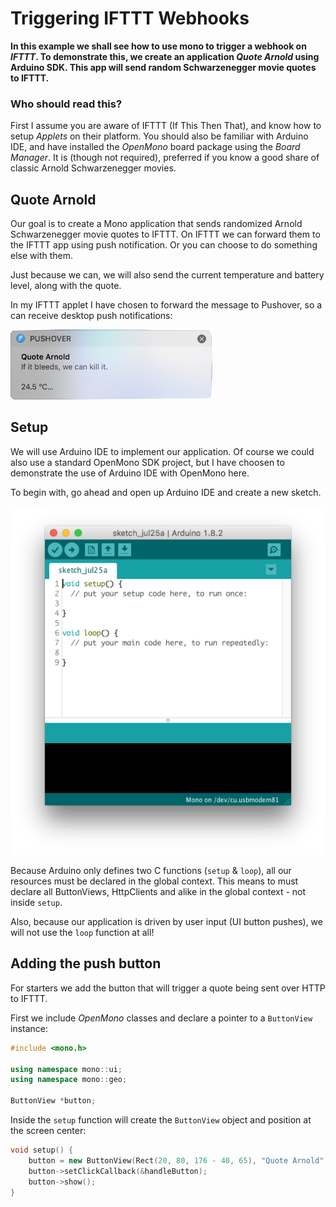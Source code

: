 # Triggering IFTTT Webhooks

**In this example we shall see how to use mono to trigger a webhook on _IFTTT_. To demonstrate this, we create an application _Quote Arnold_ using Arduino SDK. This app will send random Schwarzenegger movie quotes to IFTTT.**

### Who should read this?

First I assume you are aware of IFTTT (If This Then That), and know how to setup *Applets* on their platform. You should also be familiar with Arduino IDE, and have installed the *OpenMono* board package using the *Board Manager*. It is (though not required), preferred if you know a good share of classic Arnold Schwarzenegger movies.

## Quote Arnold

Our goal is to create a Mono application that sends randomized Arnold Schwarzenegger movie quotes to IFTTT. On IFTTT we can forward them to the IFTTT app using push notification. Or you can choose to do something else with them.

Just because we can, we will also send the current temperature and battery level, along with the quote.

In my IFTTT applet I have chosen to forward the message to Pushover, so a can receive desktop push notifications:

![Pushover Notification forwarded from IFTTT](quote-arnold/push-notice.png "Pushover Notification forwarded from IFTTT")

## Setup

We will use Arduino IDE to implement our application. Of course we could also use a standard OpenMono SDK project, but I have choosen to demonstrate the use of Arduino IDE with OpenMono here.

To begin with, go ahead and open up Arduino IDE and create a new sketch.

![A new Arduino sketch](quote-arnold/fresh-sketch.png)

Because Arduino only defines two C functions (`setup` & `loop`), all our resources must be declared in the global context. This means to must declare all ButtonViews, HttpClients and alike in the global context - not inside `setup`.

Also, because our application is driven by user input (UI button pushes), we will not use the `loop` function at all!

## Adding the push button

For starters we add the button that will trigger a quote being sent over HTTP to IFTTT.

First we include *OpenMono* classes and declare a pointer to a `ButtonView` instance:

```cpp
#include <mono.h>

using namespace mono::ui;
using namespace mono::geo;

ButtonView *button;
```

Inside the `setup` function will create the `ButtonView` object and position at the screen center:

```cpp
void setup() {
    button = new ButtonView(Rect(20, 80, 176 - 40, 65), "Quote Arnold");
    button->setClickCallback(&handleButton);
    button->show();
}
```
